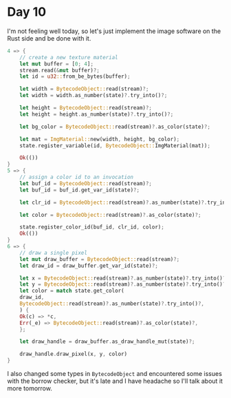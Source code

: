 # Day 10

I'm not feeling well today, so let's just implement the image software on the Rust side and be done with it.

```rust
4 => {
    // create a new texture material
    let mut buffer = [0; 4];
    stream.read(&mut buffer)?;
    let id = u32::from_be_bytes(buffer);

    let width = BytecodeObject::read(stream)?;
    let width = width.as_number(state)?.try_into()?;

    let height = BytecodeObject::read(stream)?;
    let height = height.as_number(state)?.try_into()?;

    let bg_color = BytecodeObject::read(stream)?.as_color(state)?;

    let mat = ImgMaterial::new(width, height, bg_color);
    state.register_variable(id, BytecodeObject::ImgMaterial(mat));

    Ok(())
}
5 => {
    // assign a color id to an invocation
    let buf_id = BytecodeObject::read(stream)?;
    let buf_id = buf_id.get_var_id(state)?;

    let clr_id = BytecodeObject::read(stream)?.as_number(state)?.try_into()?;

    let color = BytecodeObject::read(stream)?.as_color(state)?;

    state.register_color_id(buf_id, clr_id, color);
    Ok(())
}
6 => {
    // draw a single pixel
    let mut draw_buffer = BytecodeObject::read(stream)?;
    let draw_id = draw_buffer.get_var_id(state)?;

    let x = BytecodeObject::read(stream)?.as_number(state)?.try_into()?;
    let y = BytecodeObject::read(stream)?.as_number(state)?.try_into()?;
    let color = match state.get_color(
	draw_id,
	BytecodeObject::read(stream)?.as_number(state)?.try_into()?,
    ) {
	Ok(c) => *c,
	Err(_e) => BytecodeObject::read(stream)?.as_color(state)?,
    };

    let draw_handle = draw_buffer.as_draw_handle_mut(state)?;

    draw_handle.draw_pixel(x, y, color)
}
```

I also changed some types in `BytecodeObject` and encountered some issues with the borrow checker, but it's late and I have headache so I'll talk about it more tomorrow.
